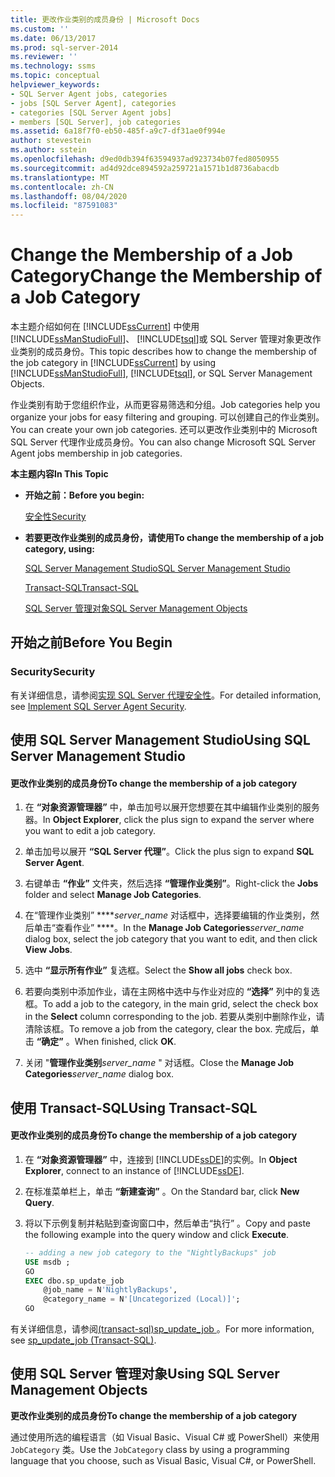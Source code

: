 ```yaml
---
title: 更改作业类别的成员身份 | Microsoft Docs
ms.custom: ''
ms.date: 06/13/2017
ms.prod: sql-server-2014
ms.reviewer: ''
ms.technology: ssms
ms.topic: conceptual
helpviewer_keywords:
- SQL Server Agent jobs, categories
- jobs [SQL Server Agent], categories
- categories [SQL Server Agent jobs]
- members [SQL Server], job categories
ms.assetid: 6a18f7f0-eb50-485f-a9c7-df31ae0f994e
author: stevestein
ms.author: sstein
ms.openlocfilehash: d9ed0db394f63594937ad923734b07fed8050955
ms.sourcegitcommit: ad4d92dce894592a259721a1571b1d8736abacdb
ms.translationtype: MT
ms.contentlocale: zh-CN
ms.lasthandoff: 08/04/2020
ms.locfileid: "87591083"
---
```

# <a name="change-the-membership-of-a-job-category"></a><span data-ttu-id="c3959-102">Change the Membership of a Job Category</span><span class="sxs-lookup"><span data-stu-id="c3959-102">Change the Membership of a Job Category</span></span>
  <span data-ttu-id="c3959-103">本主题介绍如何在 [!INCLUDE[ssCurrent](../../includes/sscurrent-md.md)] 中使用 [!INCLUDE[ssManStudioFull](../../includes/ssmanstudiofull-md.md)]、 [!INCLUDE[tsql](../../includes/tsql-md.md)]或 SQL Server 管理对象更改作业类别的成员身份。</span><span class="sxs-lookup"><span data-stu-id="c3959-103">This topic describes how to change the membership of the job category in [!INCLUDE[ssCurrent](../../includes/sscurrent-md.md)] by using [!INCLUDE[ssManStudioFull](../../includes/ssmanstudiofull-md.md)], [!INCLUDE[tsql](../../includes/tsql-md.md)], or SQL Server Management Objects.</span></span>  
  
 <span data-ttu-id="c3959-104">作业类别有助于您组织作业，从而更容易筛选和分组。</span><span class="sxs-lookup"><span data-stu-id="c3959-104">Job categories help you organize your jobs for easy filtering and grouping.</span></span> <span data-ttu-id="c3959-105">可以创建自己的作业类别。</span><span class="sxs-lookup"><span data-stu-id="c3959-105">You can create your own job categories.</span></span> <span data-ttu-id="c3959-106">还可以更改作业类别中的 Microsoft SQL Server 代理作业成员身份。</span><span class="sxs-lookup"><span data-stu-id="c3959-106">You can also change Microsoft SQL Server Agent jobs membership in job categories.</span></span>  
  
 <span data-ttu-id="c3959-107">**本主题内容**</span><span class="sxs-lookup"><span data-stu-id="c3959-107">**In This Topic**</span></span>  
  
-   <span data-ttu-id="c3959-108">**开始之前：**</span><span class="sxs-lookup"><span data-stu-id="c3959-108">**Before you begin:**</span></span>  
  
     [<span data-ttu-id="c3959-109">安全性</span><span class="sxs-lookup"><span data-stu-id="c3959-109">Security</span></span>](#Security)  
  
-   <span data-ttu-id="c3959-110">**若要更改作业类别的成员身份，请使用**</span><span class="sxs-lookup"><span data-stu-id="c3959-110">**To change the membership of a job category, using:**</span></span>  
  
     [<span data-ttu-id="c3959-111">SQL Server Management Studio</span><span class="sxs-lookup"><span data-stu-id="c3959-111">SQL Server Management Studio</span></span>](#SSMS)  
  
     [<span data-ttu-id="c3959-112">Transact-SQL</span><span class="sxs-lookup"><span data-stu-id="c3959-112">Transact-SQL</span></span>](#TSQL)  
  
     [<span data-ttu-id="c3959-113">SQL Server 管理对象</span><span class="sxs-lookup"><span data-stu-id="c3959-113">SQL Server Management Objects</span></span>](#SMO)  
  
##  <a name="before-you-begin"></a><a name="BeforeYouBegin"></a> <span data-ttu-id="c3959-114">开始之前</span><span class="sxs-lookup"><span data-stu-id="c3959-114">Before You Begin</span></span>  
  
###  <a name="security"></a><a name="Security"></a> <span data-ttu-id="c3959-115">Security</span><span class="sxs-lookup"><span data-stu-id="c3959-115">Security</span></span>  
 <span data-ttu-id="c3959-116">有关详细信息，请参阅[实现 SQL Server 代理安全性](implement-sql-server-agent-security.md)。</span><span class="sxs-lookup"><span data-stu-id="c3959-116">For detailed information, see [Implement SQL Server Agent Security](implement-sql-server-agent-security.md).</span></span>  
  
##  <a name="using-sql-server-management-studio"></a><a name="SSMS"></a> <span data-ttu-id="c3959-117">使用 SQL Server Management Studio</span><span class="sxs-lookup"><span data-stu-id="c3959-117">Using SQL Server Management Studio</span></span>  
  
#### <a name="to-change-the-membership-of-a-job-category"></a><span data-ttu-id="c3959-118">更改作业类别的成员身份</span><span class="sxs-lookup"><span data-stu-id="c3959-118">To change the membership of a job category</span></span>  
  
1.  <span data-ttu-id="c3959-119">在 **“对象资源管理器”** 中，单击加号以展开您想要在其中编辑作业类别的服务器。</span><span class="sxs-lookup"><span data-stu-id="c3959-119">In **Object Explorer**, click the plus sign to expand the server where you want to edit a job category.</span></span>  
  
2.  <span data-ttu-id="c3959-120">单击加号以展开 **“SQL Server 代理”**。</span><span class="sxs-lookup"><span data-stu-id="c3959-120">Click the plus sign to expand **SQL Server Agent**.</span></span>  
  
3.  <span data-ttu-id="c3959-121">右键单击 **“作业”** 文件夹，然后选择 **“管理作业类别”**。</span><span class="sxs-lookup"><span data-stu-id="c3959-121">Right-click the **Jobs** folder and select **Manage Job Categories**.</span></span>  
  
4.  <span data-ttu-id="c3959-122">在“管理作业类别” \*\*\*\*_server_name_ 对话框中，选择要编辑的作业类别，然后单击“查看作业” \*\*\*\*。</span><span class="sxs-lookup"><span data-stu-id="c3959-122">In the **Manage Job Categories**_server_name_ dialog box, select the job category that you want to edit, and then click **View Jobs**.</span></span>  
  
5.  <span data-ttu-id="c3959-123">选中 **“显示所有作业”** 复选框。</span><span class="sxs-lookup"><span data-stu-id="c3959-123">Select the **Show all jobs** check box.</span></span>  
  
6.  <span data-ttu-id="c3959-124">若要向类别中添加作业，请在主网格中选中与作业对应的 **“选择”** 列中的复选框。</span><span class="sxs-lookup"><span data-stu-id="c3959-124">To add a job to the category, in the main grid, select the check box in the **Select** column corresponding to the job.</span></span> <span data-ttu-id="c3959-125">若要从类别中删除作业，请清除该框。</span><span class="sxs-lookup"><span data-stu-id="c3959-125">To remove a job from the category, clear the box.</span></span> <span data-ttu-id="c3959-126">完成后，单击 **“确定”** 。</span><span class="sxs-lookup"><span data-stu-id="c3959-126">When finished, click **OK**.</span></span>  
  
7.  <span data-ttu-id="c3959-127">关闭 "**管理作业类别**_server_name_ " 对话框。</span><span class="sxs-lookup"><span data-stu-id="c3959-127">Close the **Manage Job Categories**_server_name_ dialog box.</span></span>  
  
##  <a name="using-transact-sql"></a><a name="TSQL"></a> <span data-ttu-id="c3959-128">使用 Transact-SQL</span><span class="sxs-lookup"><span data-stu-id="c3959-128">Using Transact-SQL</span></span>  
  
#### <a name="to-change-the-membership-of-a-job-category"></a><span data-ttu-id="c3959-129">更改作业类别的成员身份</span><span class="sxs-lookup"><span data-stu-id="c3959-129">To change the membership of a job category</span></span>  
  
1.  <span data-ttu-id="c3959-130">在 **“对象资源管理器”** 中，连接到 [!INCLUDE[ssDE](../../includes/ssde-md.md)]的实例。</span><span class="sxs-lookup"><span data-stu-id="c3959-130">In **Object Explorer**, connect to an instance of [!INCLUDE[ssDE](../../includes/ssde-md.md)].</span></span>  
  
2.  <span data-ttu-id="c3959-131">在标准菜单栏上，单击 **“新建查询”** 。</span><span class="sxs-lookup"><span data-stu-id="c3959-131">On the Standard bar, click **New Query**.</span></span>  
  
3.  <span data-ttu-id="c3959-132">将以下示例复制并粘贴到查询窗口中，然后单击“执行” 。</span><span class="sxs-lookup"><span data-stu-id="c3959-132">Copy and paste the following example into the query window and click **Execute**.</span></span>  
  
    ```sql
    -- adding a new job category to the "NightlyBackups" job  
    USE msdb ;  
    GO  
    EXEC dbo.sp_update_job  
        @job_name = N'NightlyBackups',  
        @category_name = N'[Uncategorized (Local)]';  
    GO  
    ```  
  
 <span data-ttu-id="c3959-133">有关详细信息，请参阅[&#40;transact-sql&#41;sp_update_job ](/sql/relational-databases/system-stored-procedures/sp-update-job-transact-sql)。</span><span class="sxs-lookup"><span data-stu-id="c3959-133">For more information, see [sp_update_job &#40;Transact-SQL&#41;](/sql/relational-databases/system-stored-procedures/sp-update-job-transact-sql).</span></span>  
  
##  <a name="using-sql-server-management-objects"></a><a name="SMO"></a><span data-ttu-id="c3959-134">使用 SQL Server 管理对象</span><span class="sxs-lookup"><span data-stu-id="c3959-134">Using SQL Server Management Objects</span></span>  
 <span data-ttu-id="c3959-135">**更改作业类别的成员身份**</span><span class="sxs-lookup"><span data-stu-id="c3959-135">**To change the membership of a job category**</span></span>  
  
 <span data-ttu-id="c3959-136">通过使用所选的编程语言（如 Visual Basic、Visual C# 或 PowerShell）来使用 `JobCategory` 类。</span><span class="sxs-lookup"><span data-stu-id="c3959-136">Use the `JobCategory` class by using a programming language that you choose, such as Visual Basic, Visual C#, or PowerShell.</span></span>  

